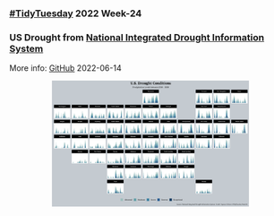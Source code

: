 ### [#TidyTuesday](https://github.com/rfordatascience/tidytuesday) 2022 Week-24
### US Drought from [National Integrated Drought Information System](https://www.drought.gov/)

More info: [GitHub](https://github.com/rfordatascience/tidytuesday/tree/master/data/2022/2022-06-14) 
2022-06-14

<p align="center">
  <img src = "https://github.com/mich440/tidytuesday/blob/main/2022/week-24/drought_map.png" width = 70%/>
</p>

